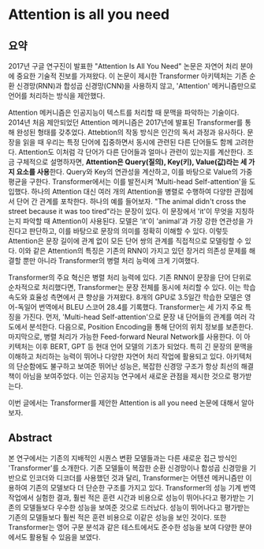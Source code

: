 # Attention is all you need

## 요약

2017년 구글 연구진이 발표한 "Attention Is All You Need" 논문은 자연어 처리 분야에 중요한 기술적 진보를 가져왔다. 이 논문이 제시한 Transformer 아키텍처는 기존 순환 신경망(RNN)과 합성곱 신경망(CNN)을 사용하지 않고, 'Attention' 메커니즘만으로 언어를 처리하는 방식을 제안했다.

Attention 메커니즘은 인공지능이 텍스트를 처리할 때 문맥을 파악하는 기술이다. 2014년 처음 제안되었던 Attention 메커니즘은 2017년에 발표된 Transformer를 통해 완성된 형태를 갖추었다. Attebtion의 작동 방식은 인간의 독서 과정과 유사하다. 문장을 읽을 때 우리는 특정 단어에 집중하면서 동시에 관련된 다른 단어들도 함께 고려한다. Attention도 이처럼 각 단어가 다른 단어들과 얼마나 관련이 있는지를 계산한다. 조금 구체적으로 설명하자면, **Attention은 Query(질의), Key(키), Value(값)라는 세 가지 요소를 사용**한다. Query와 Key의 연관성을 계산하고, 이를 바탕으로 Value의 가중 평균을 구한다. Transformer에서는 이를 발전시켜 'Multi-head Self-attention'을 도입했다. 하나의 Attention 대신 여러 개의 Attention을 병렬로 수행하여 다양한 관점에서 단어 간 관계를 포착한다.
하나의 예를 들어보자. "The animal didn't cross the street because it was too tired"라는 문장이 있다. 이 문장에서 'it'이 무엇을 지칭하는지 파악할 때 Attention이 사용된다. 모델은 'it'이 'animal'과 가장 강한 연관성을 가진다고 판단하고, 이를 바탕으로 문장의 의미를 정확히 이해할 수 있다. 이렇듯 Attention은 문장 길이에 관계 없이 모든 단어 쌍의 관계를 직접적으로 모델링할 수 있다. 이와 같은 Attention의 특징은 기존의 RNN이 가지고 있던 장거리 의존성 문제를 해결할 뿐만 아니라 Transformer의 병렬 처리 능력에 크게 기여했다.

Transformer의 주요 혁신은 병렬 처리 능력에 있다. 기존 RNN이 문장을 단어 단위로 순차적으로 처리했다면, Transformer는 문장 전체를 동시에 처리할 수 있다. 이는 학습 속도와 효율성 측면에서 큰 향상을 가져왔다. 8개의 GPU로 3.5일간 학습한 모델은 영어-독일어 번역에서 BLEU 스코어 28.4를 기록했다.
Transformer는 세 가지 주요 특징을 가진다. 먼저, 'Multi-head Self-attention'으로 문장 내 단어들의 관계를 여러 각도에서 분석한다. 다음으로, Position Encoding을 통해 단어의 위치 정보를 보존한다. 마지막으로, 병렬 처리가 가능한 Feed-forward Neural Network를 사용한다.
이 아키텍처는 이후 BERT, GPT 등 현대 언어 모델의 기초가 되었다. 특히 긴 문장의 문맥을 이해하고 처리하는 능력이 뛰어나 다양한 자연어 처리 작업에 활용되고 있다.
아키텍처의 단순함에도 불구하고 보여준 뛰어난 성능은, 복잡한 신경망 구조가 항상 최선의 해결책이 아님을 보여주었다. 이는 인공지능 연구에서 새로운 관점을 제시한 것으로 평가받는다.

이번 글에서는 Transformer를 제안한 Attention is all you need 논문에 대해서 알아보자.

## Abstract

본 연구에서는 기존의 지배적인 시퀀스 변환 모델들과는 다른 새로운 접근 방식인 'Transformer'를 소개한다. 기존 모델들이 복잡한 순환 신경망이나 합성곱 신경망을 기반으로 인코더와 디코더를 사용했던 것과 달리, Transformer는 어텐션 메커니즘만 이용하여 기존의 모델보다 더 단순한 구조를 가지고 있다. Transformer의 성능 기계 번역 작업에서 실험한 결과, 훨씬 적은 훈련 시간과 비용으로 성능이 뛰어나다고 평가받는 기존의 모델들보다 우수한 성능을 보여준 것으로 드러났다. 성능이 뛰어나다고 평가받는 기존의 모델들보다 훨씬 적은 훈련 비용으로 이같은 성능을 보인 것이다. 또한 Transformer는 영어 구문 분석과 같은 테스트에서도 준수한 성능을 보여 다양한 분야에서도 활용될 수 있음을 보였다.
